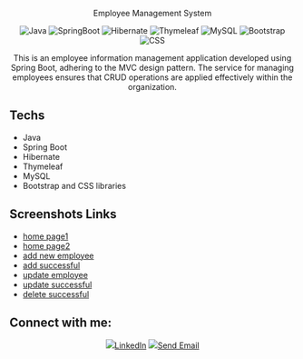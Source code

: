 

<p align=center>Employee Management System</p>
<p align="center">
<img src="https://img.shields.io/badge/Java-ED8B00?style=for-the-badge&logo=java&logoColor=white" alt="Java"/> 
<img src="https://img.shields.io/badge/Spring Boot-6DB33F?style=for-the-badge&logo=spring&logoColor=white" alt="SpringBoot"/> 
<img src="https://img.shields.io/badge/Hibernate-59666C?style=for-the-badge&logo=Hibernate&logoColor=white" alt="Hibernate"/> 
<img src="https://img.shields.io/badge/Thymeleaf-%23005C0F.svg?style=for-the-badge&logo=Thymeleaf&logoColor=white" alt="Thymeleaf"/> 
<img src="https://img.shields.io/badge/mysql-%2300f.svg?style=for-the-badge&logo=mysql&logoColor=white" alt="MySQL"/> 
<img src="https://img.shields.io/badge/bootstrap-%238511FA.svg?style=for-the-badge&logo=bootstrap&logoColor=white" alt="Bootstrap"/> 
<img src="https://img.shields.io/badge/css3-%231572B6.svg?style=for-the-badge&logo=css3&logoColor=white" alt="CSS"/>
</p>


<p align=center>
This is an employee information management application developed using Spring Boot, adhering to the MVC design pattern. The service for managing employees ensures that CRUD operations are applied effectively within the organization.</p> 


## Techs
- Java
- Spring Boot
- Hibernate
- Thymeleaf
- MySQL
- Bootstrap and CSS libraries

## Screenshots Links
- <a href="screenshots/home_page1.png">home page1</a><br>
- <a href="screenshots/home_page2.png">home page2</a><br>
- <a href="screenshots/add_new_employee.png">add new employee</a><br>
- <a href="screenshots/add_sucessful.png">add successful</a><br>
- <a href="screenshots/update_employee.png">update employee</a><br>
- <a href="screenshots/update_successful.png">update successful</a><br>
- <a href="screenshots/delete_successful.png">delete successful</a>

## Connect with me:
<p align="center">
<img src="https://img.shields.io/badge/linkedin-0A66C2?style=for-the-badge&logo=linkedin&logoColor=white"/><a href="https://www.linkedin.com/in/prasad-kotkar-151518148">LinkedIn</a>    
<img src="https://img.shields.io/badge/Gmail-D14836?style=for-the-badge&logo=gmail&logoColor=white"/><a href="mailto:pkotkar27@gmail.com">Send Email</a>
</p>
